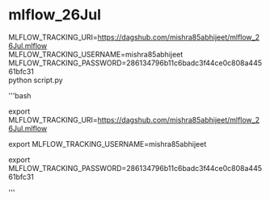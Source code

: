 # mlflow_26Jul

MLFLOW_TRACKING_URI=https://dagshub.com/mishra85abhijeet/mlflow_26Jul.mlflow \
MLFLOW_TRACKING_USERNAME=mishra85abhijeet \
MLFLOW_TRACKING_PASSWORD=286134796b11c6badc3f44ce0c808a44561bfc31 \
python script.py


'''bash

export MLFLOW_TRACKING_URI=https://dagshub.com/mishra85abhijeet/mlflow_26Jul.mlflow

export MLFLOW_TRACKING_USERNAME=mishra85abhijeet

export MLFLOW_TRACKING_PASSWORD=286134796b11c6badc3f44ce0c808a44561bfc31

'''